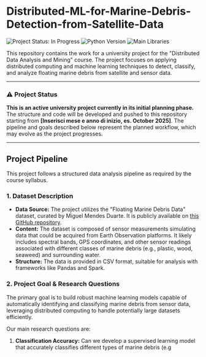 # Distributed-ML-for-Marine-Debris-Detection-from-Satellite-Data

![Project Status: In Progress](https://img.shields.io/badge/status-in%20progress-yellow)
![Python Version](https://img.shields.io/badge/python-3.9%2B-blue)
![Main Libraries](https://img.shields.io/badge/libraries-Spark%20%7C%20Scikit--learn%20%7C%20Pandas-orange)

This repository contains the work for a university project for the "Distributed Data Analysis and Mining" course. The project focuses on applying distributed computing and machine learning techniques to detect, classify, and analyze floating marine debris from satellite and sensor data.

---

### ⚠️ Project Status

**This is an active university project currently in its initial planning phase.** The structure and code will be developed and pushed to this repository starting from **[Inserisci mese e anno di inizio, es. October 2025]**. The pipeline and goals described below represent the planned workflow, which may evolve as the project progresses.

---

## Project Pipeline

This project follows a structured data analysis pipeline as required by the course syllabus.

### 1. Dataset Description

* **Data Source:** The project utilizes the "Floating Marine Debris Data" dataset, curated by Miguel Mendes Duarte. It is publicly available on [this GitHub repository](https://github.com/miguelmendesduarte/Floating-Marine-Debris-Data).
* **Content:** The dataset is composed of sensor measurements simulating data that could be acquired from Earth Observation platforms. It likely includes spectral bands, GPS coordinates, and other sensor readings associated with different classes of marine debris (e.g., plastic, wood, seaweed) and surrounding water.
* **Structure:** The data is provided in CSV format, suitable for analysis with frameworks like Pandas and Spark.

### 2. Project Goal & Research Questions

The primary goal is to build robust machine learning models capable of automatically identifying and classifying marine debris from sensor data, leveraging distributed computing to handle potentially large datasets efficiently.

Our main research questions are:
1.  **Classification Accuracy:** Can we develop a supervised learning model that accurately classifies different types of marine debris (e.g
